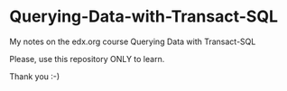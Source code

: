 # Querying-Data-with-Transact-SQL
My notes on the edx.org course Querying Data with Transact-SQL

Please, use this repository ONLY to learn.

Thank you :-)
